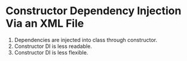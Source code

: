 # Constructor Dependency Injection Via an XML File
1. Dependencies are injected into class through constructor. 
2. Constructor DI is less readable.
3. Constructor DI is less flexible.